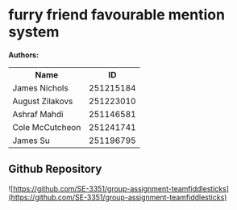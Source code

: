 # furry friend favourable mention system
<h4>
Authors: 
<table>
<tr>
<th>Name</th>
<th>ID</th>
</tr>
<tr> <td> James Nichols       </td><td>251215184</td> </tr>
<tr> <td> August Zilakovs     </td><td>251223010</td> </tr>
<tr> <td> Ashraf Mahdi        </td><td>251146581</td> </tr>
<tr><td> Cole McCutcheon      </td><td>251241741</td> </tr>
<tr><td> James Su             </td><td>251196795</td> </tr>
</table>
</h4>


## Github Repository
![https://github.com/SE-3351/group-assignment-teamfiddlesticks](https://github.com/SE-3351/group-assignment-teamfiddlesticks)



